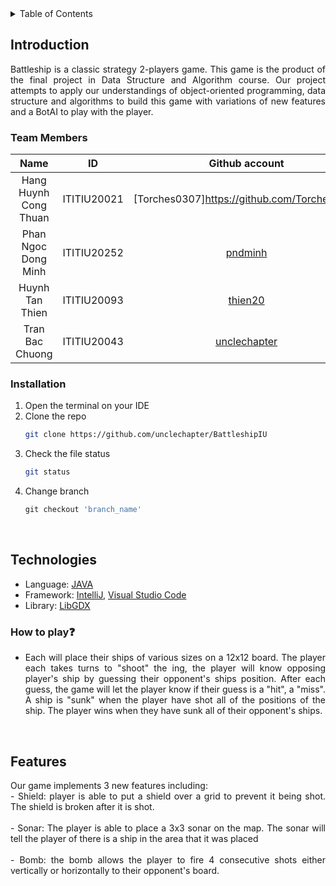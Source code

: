 <div id="top" align="center">
<!-- <img src="screenshots/Banner_For_Readme.png" alt="Banner"> -->
</div>

<!-- PROJECT LOGO 
<br />
<div align="center">
  <a href="https://github.com/unclechapter/BattleshipIU">
    <img src="res/images/ttsalpha4.0@0.5x.png" alt="Logo" width="200" height="200">
  </a>

  <h3 align="center">DSA Battleship Project</h3>
  <h4 align="center">Minh Phan and Co</h4>
</div> -->

<!-- TABLE OF CONTENTS -->
<details>
  <summary>Table of Contents</summary>
  <ol>
    <li>
      <a href="#introduction">Introduction</a>
      <ul>
        <li><a href="#team-members">Team Members</a></li>
	<li><a href="#installation">Installation</a></li>      
      </ul>
    </li>
    <li><a href="#technologies">Technologies</a></li>
    <li><a href="#How to Play">How to play</a></li>
    <li><a href="#features">Features</a></li>
    
  </ol>
</details>

<!-- ABOUT THE PROJECT -->

## Introduction

<div align="center">
<img src="screenshots/Intro.gif" alt="">
</div>

<div style="text-align:justify">
Battleship is a classic strategy 2-players game. This game is the product of the final project in Data Structure and Algorithm course. Our project attempts to apply our understandings of object-oriented programming, data structure and algorithms to build this game with variations of new features and a BotAI to play with the player.  
</div>

### Team Members

|         Name          |     ID      |                        Github account                        |
| :-------------------: | :---------: |  :---------------------------------------------------------: |
| Hang Huynh Cong Thuan | ITITIU20021 |        [Torches0307]https://github.com/Torches0307           |
| Phan Ngoc Dong Minh   | ITITIU20252 |             [pndminh](https://github.com/pndminh)            |
| Huynh Tan Thien       | ITITIU20093 |              [thien20](https://github.com/thien20)           |
| Tran Bac Chuong       | ITITIU20043 |        [unclechapter](https://github.com/unclechapter)       |

### Installation

1. Open the terminal on your IDE
2. Clone the repo
   ```sh
   git clone https://github.com/unclechapter/BattleshipIU
   ```
3. Check the file status
   ```sh
   git status
   ```
4. Change branch
   ```js
   git checkout 'branch_name'
   ```

<br />

## Technologies


- Language: [JAVA](https://www.java.com/en/)
- Framework: [IntelliJ](https://www.jetbrains.com/idea/), [Visual Studio Code](https://code.visualstudio.com)
- Library: [LibGDX](https://libgdx.com/)


### How to play:question:
<div style="text-align:justify">

- Each will place their ships of various sizes on a 12x12 board. The player each takes turns to "shoot" the ing, the player will know opposing player's ship by guessing their opponent's ships position. After each guess, the game will let the player know if their guess is a "hit", a "miss". A ship is "sunk" when the player have shot all of the positions of the ship. The player wins when they have sunk all of their opponent's ships.

<br />
	
## Features
<div style="text-align:justify">
Our game implements 3 new features including:
<br>- Shield: player is able to put a shield over a grid to prevent it being shot. The shield is broken after it is shot.
<br><br>- Sonar: The player is able to place a 3x3 sonar on the map. The sonar will tell the player of there is a ship in the area that it was placed
<br><br>- Bomb: the bomb allows the player to fire 4 consecutive shots either vertically or horizontally to their opponent's board.
<div>

<br />
